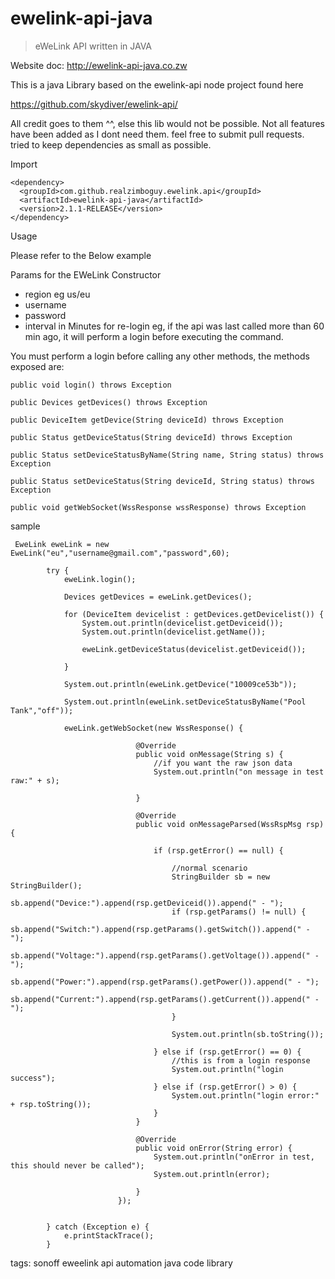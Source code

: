 
# ewelink-api-java
> eWeLink API written in JAVA

Website doc: http://ewelink-api-java.co.zw

This is a java Library based on the ewelink-api node project found here

https://github.com/skydiver/ewelink-api/

All credit goes to them ^^, else this lib would not be possible. Not all features have been added as I dont need them. feel free to submit pull requests.
tried to keep dependencies as small as possible. 

Import

    <dependency>
      <groupId>com.github.realzimboguy.ewelink.api</groupId>
      <artifactId>ewelink-api-java</artifactId>
      <version>2.1.1-RELEASE</version>
    </dependency>


Usage

Please refer to the Below example 

Params for the EWeLink Constructor
- region eg us/eu
- username
- password
- interval in Minutes for re-login eg, if the api was last called more than 60 min ago, it will perform a login before executing the command.

You must perform a login before calling any other methods, the methods exposed are:

    public void login() throws Exception
    
    public Devices getDevices() throws Exception
    
    public DeviceItem getDevice(String deviceId) throws Exception
    
    public Status getDeviceStatus(String deviceId) throws Exception
    
    public Status setDeviceStatusByName(String name, String status) throws Exception
    
    public Status setDeviceStatus(String deviceId, String status) throws Exception
    
    public void getWebSocket(WssResponse wssResponse) throws Exception

sample 

     EweLink eweLink = new EweLink("eu","username@gmail.com","password",60);
    
            try {
                eweLink.login();
                
                Devices getDevices = eweLink.getDevices();
    
                for (DeviceItem devicelist : getDevices.getDevicelist()) {
                    System.out.println(devicelist.getDeviceid());
                    System.out.println(devicelist.getName());
    
                    eweLink.getDeviceStatus(devicelist.getDeviceid());
    
                }
   
                System.out.println(eweLink.getDevice("10009ce53b"));
 
                System.out.println(eweLink.setDeviceStatusByName("Pool Tank","off"));
                
                eweLink.getWebSocket(new WssResponse() {
                
                                @Override
                                public void onMessage(String s) {
                                    //if you want the raw json data
                                    System.out.println("on message in test raw:" + s);
                
                                }
                
                                @Override
                                public void onMessageParsed(WssRspMsg rsp) {
                
                                    if (rsp.getError() == null) {
                
                                        //normal scenario
                                        StringBuilder sb = new StringBuilder();
                                        sb.append("Device:").append(rsp.getDeviceid()).append(" - ");
                                        if (rsp.getParams() != null) {
                                            sb.append("Switch:").append(rsp.getParams().getSwitch()).append(" - ");
                                            sb.append("Voltage:").append(rsp.getParams().getVoltage()).append(" - ");
                                            sb.append("Power:").append(rsp.getParams().getPower()).append(" - ");
                                            sb.append("Current:").append(rsp.getParams().getCurrent()).append(" - ");
                                        }
                
                                        System.out.println(sb.toString());
                
                                    } else if (rsp.getError() == 0) {
                                        //this is from a login response
                                        System.out.println("login success");
                                    } else if (rsp.getError() > 0) {
                                        System.out.println("login error:" + rsp.toString());
                                    }
                                }
                
                                @Override
                                public void onError(String error) {
                                    System.out.println("onError in test, this should never be called");
                                    System.out.println(error);
                
                                }
                            });
    
    
            } catch (Exception e) {
                e.printStackTrace();
            }

tags: 
sonoff eweelink api automation java code library
